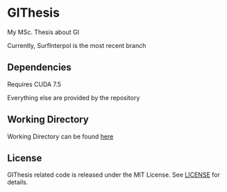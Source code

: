 # GIThesis
My MSc. Thesis about GI

Currently, SurfInterpol is the most recent branch

## Dependencies

Requires CUDA 7.5

Everything else are provided by the repository

## Working Directory

Working Directory can be found [here][2]

## License

GIThesis related code is released under the MIT License. See [LICENSE][2] for details.

[1]: https://www.dropbox.com/s/c6lacwxzhzfhyt7/WorkingDir.rar?dl=1
[2]: https://github.com/yalcinerbora/GIThesis/blob/master/LICENSE